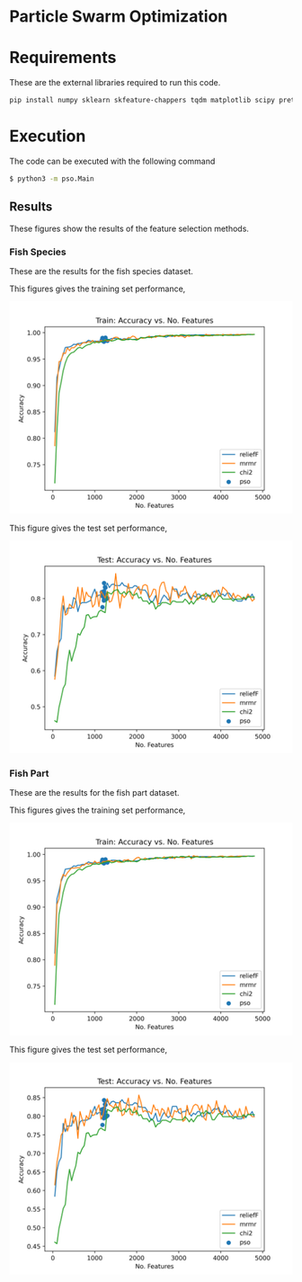 # Particle Swarm Optimization

# Requirements 

These are the external libraries required to run this code. 

```bash 
pip install numpy sklearn skfeature-chappers tqdm matplotlib scipy prettytable
```

# Execution 

The code can be executed with the following command

```bash 
$ python3 -m pso.Main
``` 

## Results  

These figures show the results of the feature selection methods. 

### Fish Species

These are the results for the fish species dataset. 

This figures gives the training set performance,

![fish species train accuracy](./assets/accuracy-features-fish-train.png)

This figure gives the test set performance,

![fish part test accuracy](./assets/accuracy-features-fish-test.png)

### Fish Part

These are the results for the fish part dataset. 

This figures gives the training set performance,

![fish part train accuracy](./assets/accuracy-features-part-train.png)

This figure gives the test set performance,

![fish part test accuracy](./assets/accuracy-features-part-test.png)


